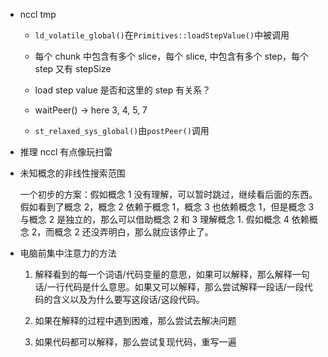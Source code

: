 * nccl tmp

    * `ld_volatile_global()`在`Primitives::loadStepValue()`中被调用

    * 每个 chunk 中包含有多个 slice，每个 slice, 中包含有多个 step，每个 step 又有 stepSize

    * load step value 是否和这里的 step 有关系？

    * waitPeer()  ->  here 3, 4, 5, 7

    * `st_relaxed_sys_global()`由`postPeer()`调用

* 推理 nccl 有点像玩扫雷

* 未知概念的非线性搜索范围

    一个初步的方案：假如概念 1 没有理解，可以暂时跳过，继续看后面的东西。假如看到了概念 2，概念 2 依赖于概念 1，概念 3 也依赖概念 1，但是概念 3 与概念 2 是独立的，那么可以借助概念 2 和 3 理解概念 1. 假如概念 4 依赖概念 2，而概念 2 还没弄明白，那么就应该停止了。

* 电脑前集中注意力的方法

    1. 解释看到的每一个词语/代码变量的意思，如果可以解释，那么解释一句话/一行代码是什么意思。如果又可以解释，那么尝试解释一段话/一段代码的含义以及为什么要写这段话/这段代码。

    2. 如果在解释的过程中遇到困难，那么尝试去解决问题

    3. 如果代码都可以解释，那么尝试复现代码，重写一遍
    